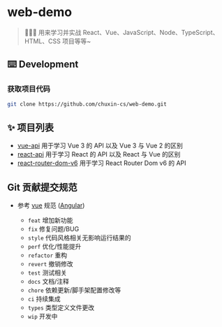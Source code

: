 # web-demo
> 🍉🍉🍉 用来学习并实战 React、Vue、JavaScript、Node、TypeScript、HTML、CSS 项目等等~

## ⌨️ Development

### 获取项目代码
```bash
git clone https://github.com/chuxin-cs/web-demo.git
```

## ✨ 项目列表
- [vue-api](https://github.com/chuxin-cs/web-demo/tree/master/vue-api) 用于学习 Vue 3 的 API 以及 Vue 3 与 Vue 2 的区别
- [react-api](https://github.com/chuxin-cs/web-demo/tree/master/react-api) 用于学习 React 的 API 以及 React 与 Vue 的区别
- [react-router-dom-v6](https://github.com/chuxin-cs/web-demo/tree/master/react-router-dom-v6) 用于学习 React Router Dom v6 的 API





## Git 贡献提交规范

- 参考 [vue](https://github.com/vuejs/vue/blob/dev/.github/COMMIT_CONVENTION.md) 规范 ([Angular](https://github.com/conventional-changelog/conventional-changelog/tree/master/packages/conventional-changelog-angular))

  - `feat` 增加新功能
  - `fix` 修复问题/BUG
  - `style` 代码风格相关无影响运行结果的
  - `perf` 优化/性能提升
  - `refactor` 重构
  - `revert` 撤销修改
  - `test` 测试相关
  - `docs` 文档/注释
  - `chore` 依赖更新/脚手架配置修改等
  - `ci` 持续集成
  - `types` 类型定义文件更改
  - `wip` 开发中